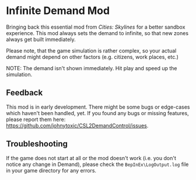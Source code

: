# Infinite Demand Mod
Bringing back this essential mod from _Cities: Skylines_ for a better sandbox experience. This mod always sets the demand to infinite, so that new zones always get built immediately.

Please note, that the game simulation is rather complex, so your actual demand might depend on other factors (e.g. citizens, work places, etc.)

NOTE: The demand isn't shown immediately. Hit play and speed up the simulation.

## Feedback
This mod is in early development. There might be some bugs or edge-cases which haven't been handled, yet. If you found any bugs or missing features, please report them here: https://github.com/johnytoxic/CSL2DemandControl/issues.

## Troubleshooting
If the game does not start at all or the mod doesn't work (i.e. you don't notice any change in Demand), please check the `BepInEx\LogOutput.log` file in your game directory for any errors.